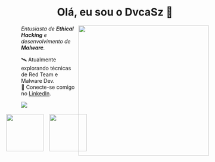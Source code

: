 <div align="center">
  <h1 style="display: inline-block">Olá, eu sou o DvcaSz 👋</h1>
</div>

<div align="left">
  <img align="right" src="media/cyberpunk-ghost-in-the-shell.gif" width="350px">
  <em>Entusiasta de <b>Ethical Hacking</b> e desenvolvimento de <b>Malware</b>.</em>
    <p></p>
    <p>
    🛰️ Atualmente explorando técnicas de Red Team e Malware Dev.<br>
    🔗 Conecte-se comigo no <a href="https://www.linkedin.com/in/lucas-muniz-damiani-36006b239/">LinkedIn</a>.
  </p>
</div>
<div align="left"> 
  <a href="https://skillicons.dev">
    <img src="https://skillicons.dev/icons?i=c,py,linux,bash,flask,docker,git" />
  </a>
</div>
<br>

<div align="left">
  <div style="display: flex; justify-content: center; align-items: center; gap: 16px;">
    <img height="100em" src="https://github-readme-stats.vercel.app/api?username=dvcasz&theme=monokai&show_icons=true&hide_border=false&count_private=true"/>
    <img height="100em" src="https://github-readme-stats.vercel.app/api/top-langs/?username=dvcasz&theme=monokai&show_icons=true&hide_border=false&layout=compact"/>
<div align="center">
</div>

